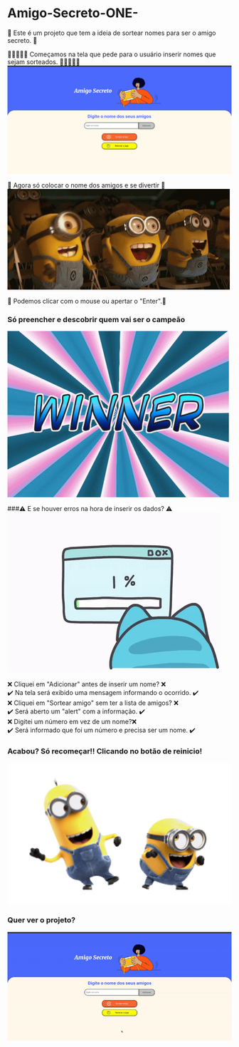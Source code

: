 # Amigo-Secreto-ONE-
📌 Este é um projeto que tem a ideia de sortear nomes para ser o amigo secreto. 📌

🚀🚀🚀🚀🚀 Começamos na tela que pede para o usuário inserir nomes que sejam sorteados. 🚀🚀🚀🚀🚀
![Tela do Projeto](AmigoSecreto/assets/print.png)

🎉 Agora só colocar o nome dos amigos e se divertir 🎉
![Gif de alegria](AmigoSecreto/assets/alegria.gif)

💬 Podemos clicar com o mouse ou apertar o "Enter".💬

### Só preencher e descobrir quem vai ser o campeão
![Gif Vitória](AmigoSecreto/assets/winner.gif)

###⚠️ E se houver erros na hora de inserir os dados? ⚠️
![Gif do erro](AmigoSecreto/assets/erro.gif)

❌ Cliquei em "Adicionar" antes de inserir um nome? ❌ <br>
✔️ Na tela será exibido uma mensagem informando o ocorrido. ✔️<br>
❌ Cliquei em "Sortear amigo" sem ter a lista de amigos? ❌ <br>
✔️ Será aberto um "alert" com a informação. ✔️<br>
❌ Digitei um número em vez de um nome?❌ <br>
✔️ Será informado que foi um número e precisa ser um nome. ✔️<br>

### Acabou? Só recomeçar!! Clicando no botão de reinicio! 
![Gif tapa](AmigoSecreto/assets/tapa.gif)

### Quer ver o projeto? 
![Video Projeto](AmigoSecreto/assets/video.gif)
